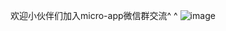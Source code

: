 
欢迎小伙伴们加入micro-app微信群交流^ ^
![image](https://github.com/user-attachments/assets/ec331898-9222-48b9-9fd6-8a58bc9a9bf2)
















